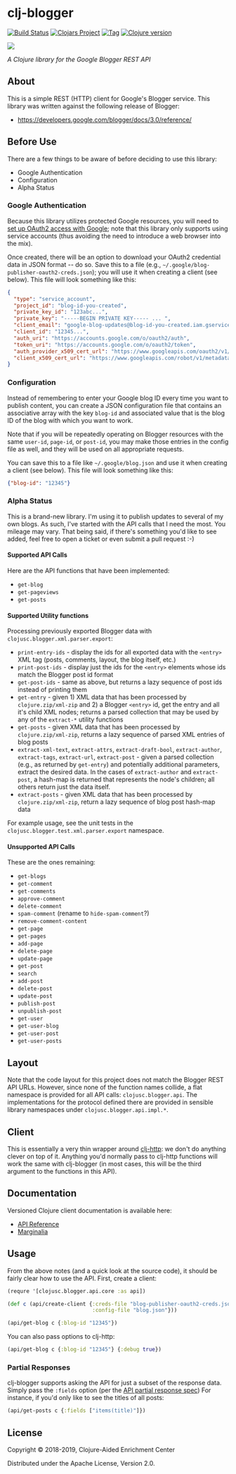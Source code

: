 # clj-blogger

[![Build Status][travis-badge]][travis]
[![Clojars Project][clojars-badge]][clojars]
[![Tag][tag-badge]][tag]
[![Clojure version][clojure-v]](project.clj)

[![][logo]][logo-large]

*A Clojure library for the Google Blogger REST API*

## About

This is a simple REST (HTTP) client for Google's Blogger service. This library
was written against the following release of Blogger:
 * https://developers.google.com/blogger/docs/3.0/reference/


## Before Use

There are a few things to be aware of before deciding to use this library:

* Google Authentication
* Configuration
* Alpha Status

### Google Authentication

Because this library utilizes protected Google resources, you will need to
[set up OAuth2 access with Google][oauth2-setup]; note that this library only
supports using service accounts (thus avoiding the need to introduce a web
browser into the mix).

Once created, there will be an option to download your OAuth2 credential data
in JSON format -- do so. Save this to a file (e.g.,
`~/.google/blog-publisher-oauth2-creds.json`); you will use it when creating a
client (see below). This file will look something like this:

```json
{
  "type": "service_account",
  "project_id": "blog-id-you-created",
  "private_key_id": "123abc...",
  "private_key": "-----BEGIN PRIVATE KEY----- ... ",
  "client_email": "google-blog-updates@blog-id-you-created.iam.gserviceaccount.com",
  "client_id": "12345...",
  "auth_uri": "https://accounts.google.com/o/oauth2/auth",
  "token_uri": "https://accounts.google.com/o/oauth2/token",
  "auth_provider_x509_cert_url": "https://www.googleapis.com/oauth2/v1/certs",
  "client_x509_cert_url": "https://www.googleapis.com/robot/v1/metadata/x509/google-blog-updates%40blog-id-you-created.iam.gserviceaccount.com"
}
```


### Configuration

Instead of remembering to enter your Google blog ID every time you want to
publish content, you can create a JSON configuration file that contains an
associative array with the key `blog-id` and associated value that is the
blog ID of the blog with which you want to work.

Note that if you will be repeatedly operating on Blogger resources with the
same `user-id`, `page-id`, or `post-id`, you may make those entries in the
config file as well, and they will be used on all appropriate requests.

You can save this to a file like `~/.google/blog.json` and use it when
creating a client (see below). This file will look something like this:

```json
{"blog-id": "12345"}
```


### Alpha Status

This is a brand-new library. I'm using it to publish updates to several of my
own blogs. As such, I've started with the API calls that I need the most.
You mileage may vary. That being said, if there's something you'd like to
see added, feel free to open a ticket or even submit a pull request :-)

#### Supported API Calls

Here are the API functions that have been implemented:

* `get-blog`
* `get-pageviews`
* `get-posts`


#### Supported Utility functions

Processing previously exported Blogger data with
`clojusc.blogger.xml.parser.export`:

* `print-entry-ids` - display the ids for all exported data with the `<entry>` XML tag (posts, comments, layout, the blog itself, etc.)
* `print-post-ids` - display just the ids for the `<entry>` elements whose ids match the Blogger post id format
* `get-post-ids` - same as above, but returns a lazy sequence of post ids instead of printing them
* `get-entry` - given 1) XML data that has been processed by `clojure.zip/xml-zip` and 2) a Blogger `<entry>` id, get the entry and all it's child XML nodes; returns a parsed collection that may be used by any of the `extract-*` utility functions
* `get-posts` - given XML data that has been processed by `clojure.zip/xml-zip`, returns a lazy sequence of parsed XML entries of blog posts
* `extract-xml-text`, `extract-attrs`, `extract-draft-bool`, `extract-author`, `extract-tags`, `extract-url`, `extract-post` - given a parsed collection (e.g., as returned by `get-entry`) and potentially additional parameters, extract the desired data. In the cases of `extract-author` and `extract-post`, a hash-map is returned that represents the node's children; all others return just the data itself.
* `extract-posts` - given XML data that has been processed by `clojure.zip/xml-zip`, return a lazy sequence of blog post hash-map data

For example usage, see the unit tests in the `clojusc.blogger.test.xml.parser.export`
namespace.


#### Unsupported API Calls

These are the ones remaining:

* `get-blogs`
* `get-comment`
* `get-comments`
* `approve-comment`
* `delete-comment`
* `spam-comment` (rename to `hide-spam-comment`?)
* `remove-comment-content`
* `get-page`
* `get-pages`
* `add-page`
* `delete-page`
* `update-page`
* `get-post`
* `search`
* `add-post`
* `delete-post`
* `update-post`
* `publish-post`
* `unpublish-post`
* `get-user`
* `get-user-blog`
* `get-user-post`
* `get-user-posts`


## Layout

Note that the code layout for this project does not match the Blogger REST API
URLs. However, since none of the function names collide, a flat namespace is
provided for all API calls: `clojusc.blogger.api`. The implementations for the
protocol defined there are provided in sensible library namespaces under
`clojusc.blogger.api.impl.*`.


## Client

This is essentially a very thin wrapper around
[clj-http](https://github.com/dakrone/clj-http): we don't do anything clever on
top of it. Anything you'd normally pass to clj-http functions will work the
same with clj-blogger (in most cases, this will be the third argument to the
functions in this API).


## Documentation

Versioned Clojure client documentation is available here:

* [API Reference][api-docs]
* [Marginalia][margin-docs]


## Usage

From the above notes (and a quick look at the source code), it should be fairly
clear how to use the API. First, create a client:

```clj
(requre '[clojusc.blogger.api.core :as api])

(def c (api/create-client {:creds-file "blog-publisher-oauth2-creds.json"
                           :config-file "blog.json"}))
```


```clj
(api/get-blog c {:blog-id "12345"})
```

You can also pass options to clj-http:

```clj
(api/get-blog c {:blog-id "12345"} {:debug true})
```


### Partial Responses

clj-blogger supports asking the API for just a subset of the response data.
Simply pass the `:fields` option (per the [API partial response spec][part-resp])
For instance, if you'd only like to see the titles of all posts:

```clj
(api/get-posts c {:fields ["items(title)"]})
```


## License

Copyright © 2018-2019, Clojure-Aided Enrichment Center

Distributed under the Apache License, Version 2.0.


<!-- Named page links below: /-->

[travis]: https://travis-ci.org/clojusc/clj-blogger
[travis-badge]: https://travis-ci.org/clojusc/clj-blogger.png?branch=master
[deps]: http://jarkeeper.com/clojusc/clj-blogger
[deps-badge]: http://jarkeeper.com/clojusc/clj-blogger/status.svg
[logo]: resources/images/Blogger-logo-small.png
[logo-large]: resources/images/Blogger-logo.png
[tag-badge]: https://img.shields.io/github/tag/clojusc/clj-blogger.svg
[tag]: https://github.com/clojusc/clj-blogger/tags
[clojure-v]: https://img.shields.io/badge/clojure-1.8.0-blue.svg
[jdk-v]: https://img.shields.io/badge/jdk-1.7+-blue.svg
[clojars]: https://clojars.org/clj-blogger
[clojars-badge]: https://img.shields.io/clojars/v/clj-blogger.svg
[api-docs]: http://clojusc.github.io/clj-blogger/current/
[margin-docs]: http://clojusc.github.io/clj-blogger/current/marginalia.html
[oauth2-setup]: https://developers.google.com/blogger/docs/3.0/using
[part-resp]: https://developers.google.com/blogger/docs/3.0/performance#partial-response
